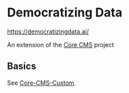 # Democratizing Data

https://democratizingdata.ai/

An extension of the [Core CMS](https://github.com/TACC/Core-CMS) project

## Basics

See [Core-CMS-Custom](https://github.com/TACC/Core-CMS-Custom#readme).
